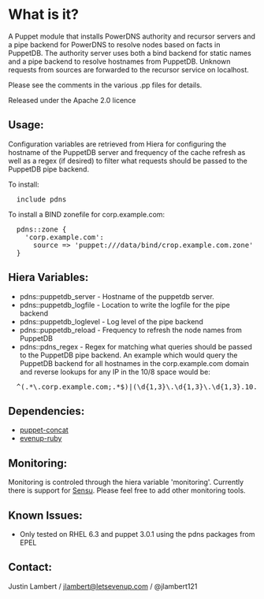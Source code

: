 What is it?
===========

A Puppet module that installs PowerDNS authority and recursor servers
and a pipe backend for PowerDNS to resolve nodes based on facts in PuppetDB.
The authority server uses both a bind backend for static names and a
pipe backend to resolve hostnames from PuppetDB.  Unknown requests from
sources are forwarded to the recursor service on localhost.

Please see the comments in the various .pp files for details.

Released under the Apache 2.0 licence

Usage:
------
Configuration variables are retrieved from Hiera for configuring
the hostname of the PuppetDB server and frequency of the cache refresh
as well as a regex (if desired) to filter what requests should be
passed to the PuppetDB pipe backend.

To install:
<pre>
  include pdns
</pre>

To install a BIND zonefile for corp.example.com:
<pre>
  pdns::zone {
    'corp.example.com':
      source => 'puppet:///data/bind/crop.example.com.zone'
  }
</pre>

Hiera Variables:
----------------
* pdns::puppetdb_server - Hostname of the puppetdb server.
* pdns::puppetdb_logfile - Location to write the logfile for the pipe backend
* pdns::puppetdb_loglevel - Log level of the pipe backend
* pdns::puppetdb_reload - Frequency to refresh the node names from PuppetDB
* pdns::pdns_regex - Regex for matching what queries should be passed
to the PuppetDB pipe backend.  An example which would query the PuppetDB
backend for all hostnames in the corp.example.com domain and reverse lookups
for any IP in the 10/8 space would be:
<pre>
  ^(.*\.corp.example.com;.*$)|(\d{1,3}\.\d{1,3}\.\d{1,3}.10.in-addr.arpa;.*$))$
</pre>


Dependencies:
-------------
* [puppet-concat](https://github.com/ripienaar/puppet-concat)
* [evenup-ruby](https://github.com/evenup/evenup-ruby)


Monitoring:
-------------
Monitoring is controled through the hiera variable 'monitoring'.  Currently there is support
for [Sensu](http://sensuapp.com).  Please feel free to add other monitoring tools.

Known Issues:
-------------
* Only tested on RHEL 6.3 and puppet 3.0.1 using the pdns packages from EPEL


Contact:
--------
Justin Lambert / jlambert@letsevenup.com / @jlambert121
